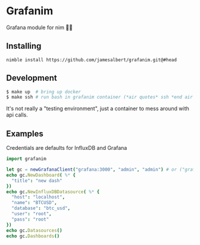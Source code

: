 Grafanim
========

Grafana module for nim 🤷‍♂️


## Installing

`nimble install https://github.com/jamesalbert/grafanim.git@#head`

## Development

```sh
$ make up  # bring up docker
$ make ssh # run bash in grafanim container (*air quotes* ssh *end air quotes*)
```

It's not really a "testing environment", just a container to mess around with api calls.

## Examples

Credentials are defaults for InfluxDB and Grafana

```nim
import grafanim

let gc = newGrafanaClient("grafana:3000", "admin", "admin") # or ("grafana:3000", "api-key")
echo gc.NewDashboard( %* {
  "title": "new dash"
})
echo gc.NewInfluxDBDatasource( %* {
  "host": "localhost",
  "name": "BTCUSD",
  "database": "btc_usd",
  "user": "root",
  "pass": "root"
})
echo gc.Datasources()
echo gc.Dashboards()
```
